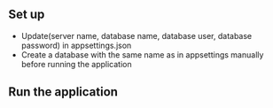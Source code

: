 ## Set up
<ul>
	<li>
		Update(server name, database name, database user, database password) 
		in appsettings.json
	</li>
	<li>Create a database with the same name as in appsettings manually before running the application</li>
</ul>

## Run the application
<code></code>